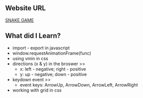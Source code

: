## Website URL

[SNAKE GAME](https://aditi002-holo.github.io/snake-game/)

## What did I Learn?

- import - export in javascript
- window.requestAnimationFrame(func)
- using vmin in css
- directions (x & y) in the broswer >>
    - x: left - negative; right - positive
    - y: up - negative; down - positive
- keydown event >>
    - event keys: ArrowUp, ArrowDown, ArrowLeft, ArrowRight
- working with grid in css
